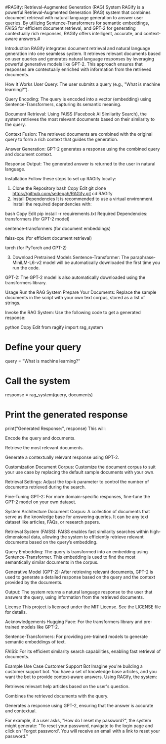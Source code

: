 #RAGify: Retrieval-Augmented Generation (RAG) System
RAGify is a powerful Retrieval-Augmented Generation (RAG) system that combines document retrieval with natural language generation to answer user queries. By utilizing Sentence-Transformers for semantic embeddings, FAISS for efficient document retrieval, and GPT-2 for generating contextually rich responses, RAGify offers intelligent, accurate, and context-aware answers.#


Introduction
RAGify integrates document retrieval and natural language generation into one seamless system. It retrieves relevant documents based on user queries and generates natural language responses by leveraging powerful generative models like GPT-2. This approach ensures that responses are contextually enriched with information from the retrieved documents.

How It Works
User Query: The user submits a query (e.g., "What is machine learning?").

Query Encoding: The query is encoded into a vector (embedding) using Sentence-Transformers, capturing its semantic meaning.

Document Retrieval: Using FAISS (Facebook AI Similarity Search), the system retrieves the most relevant documents based on their similarity to the query.

Context Fusion: The retrieved documents are combined with the original query to form a rich context that guides the generation.

Answer Generation: GPT-2 generates a response using the combined query and document context.

Response Output: The generated answer is returned to the user in natural language.

Installation
Follow these steps to set up RAGify locally:

1. Clone the Repository
bash
Copy
Edit
git clone https://github.com/sedegah/RAGify.git
cd RAGify
2. Install Dependencies
It is recommended to use a virtual environment. Install the required dependencies with:

bash
Copy
Edit
pip install -r requirements.txt
Required Dependencies:
transformers (for GPT-2 model)

sentence-transformers (for document embeddings)

faiss-cpu (for efficient document retrieval)

torch (for PyTorch and GPT-2)

3. Download Pretrained Models
Sentence-Transformer: The paraphrase-MiniLM-L6-v2 model will be automatically downloaded the first time you run the code.

GPT-2: The GPT-2 model is also automatically downloaded using the transformers library.

Usage
Run the RAG System
Prepare Your Documents: Replace the sample documents in the script with your own text corpus, stored as a list of strings.

Invoke the RAG System: Use the following code to get a generated response:

python
Copy
Edit
from ragify import rag_system

# Define your query
query = "What is machine learning?"

# Call the system
response = rag_system(query, documents)

# Print the generated response
print("Generated Response:", response)
This will:

Encode the query and documents.

Retrieve the most relevant documents.

Generate a contextually relevant response using GPT-2.

Customization
Document Corpus: Customize the document corpus to suit your use case by replacing the default sample documents with your own.

Retrieval Settings: Adjust the top-k parameter to control the number of documents retrieved during the search.

Fine-Tuning GPT-2: For more domain-specific responses, fine-tune the GPT-2 model on your own dataset.

System Architecture
Document Corpus: A collection of documents that serve as the knowledge base for answering queries. It can be any text dataset like articles, FAQs, or research papers.

Retrieval System (FAISS): FAISS enables fast similarity searches within high-dimensional data, allowing the system to efficiently retrieve relevant documents based on the query’s embedding.

Query Embedding: The query is transformed into an embedding using Sentence-Transformer. This embedding is used to find the most semantically similar documents in the corpus.

Generative Model (GPT-2): After retrieving relevant documents, GPT-2 is used to generate a detailed response based on the query and the context provided by the documents.

Output: The system returns a natural language response to the user that answers the query, using information from the retrieved documents.

License
This project is licensed under the MIT License. See the LICENSE file for details.

Acknowledgements
Hugging Face: For the transformers library and pre-trained models like GPT-2.

Sentence-Transformers: For providing pre-trained models to generate semantic embeddings of text.

FAISS: For its efficient similarity search capabilities, enabling fast retrieval of documents.

Example Use Case
Customer Support Bot
Imagine you're building a customer support bot. You have a set of knowledge base articles, and you want the bot to provide context-aware answers. Using RAGify, the system:

Retrieves relevant help articles based on the user's question.

Combines the retrieved documents with the query.

Generates a response using GPT-2, ensuring that the answer is accurate and contextual.

For example, if a user asks, "How do I reset my password?", the system might generate:
"To reset your password, navigate to the login page and click on 'Forgot password'. You will receive an email with a link to reset your password."

